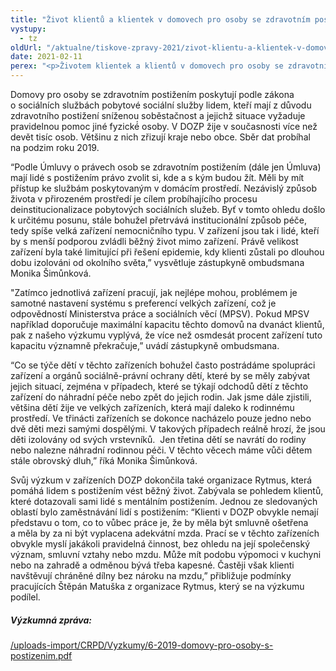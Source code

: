 ```yaml
---
title: "Život klientů a klientek v domovech pro osoby se zdravotním postižením"
vystupy:
  - tz
oldUrl: "/aktualne/tiskove-zpravy-2021/zivot-klientu-a-klientek-v-domovech-pro-osoby-se-zdravotnim-postizenim"
date: 2021-02-11
perex: "<p>Životem klientek a klientů v domovech pro osoby se zdravotním postižením se ombudsman zabývá již od roku 2006. Jelikož z dlouhodobých poznatků vyplývá, že realizace práv garantovaných Úmluvou o právech osob se zdravotním postižením není naplňována, rozhodla se zástupkyně ombudsmana Monika Šimůnková systematicky zmapovat situaci v domovech pro osoby se zdravotním postižením (DOZP). Tématy výzkumu byly především otázky týkající se nastavení služby pro nezletilé, zaměstnávání klientů a zajištění zdravotní péče. Na základě výsledků šetření budou připravena doporučení pro tato zařízení. Osloveny byly všechny dané služby registrované k červnu 2019. Tři čtvrtiny z nich se výzkumu zúčastnilo, celkem tedy 156 zařízení.  </p>"
---
```


<!-- imported from the old website -->

<p>Domovy pro osoby se zdravotním postižením poskytují podle zákona o sociálních službách pobytové sociální služby lidem, kteří mají z důvodu zdravotního postižení sníženou soběstačnost a jejichž situace vyžaduje pravidelnou pomoc jiné fyzické́ osoby. V DOZP žije v současnosti více než devět tisíc osob. Většinu z nich zřizují kraje nebo obce. Sběr dat probíhal na podzim roku 2019. </p><p>“Podle Úmluvy o právech osob se zdravotním postižením (dále jen Úmluva) mají lidé s postižením právo zvolit si, kde a s kým budou žít. Měli by mít přístup ke službám poskytovaným v domácím prostředí. Nezávislý způsob života v přirozeném prostředí je cílem probíhajícího procesu deinstitucionalizace pobytových sociálních služeb. Byť v tomto ohledu došlo k určitému posunu, stále bohužel přetrvává institucionální způsob péče, tedy spíše velká zařízení nemocničního typu. V zařízení jsou tak i lidé, kteří by s menší podporou zvládli běžný život mimo zařízení. Právě velikost zařízení byla také limitující při řešení epidemie, kdy klienti zůstali po dlouhou dobu izolováni od okolního světa,” vysvětluje zástupkyně ombudsmana Monika Šimůnková.  </p><p>&quot;Zatímco jednotlivá zařízení pracují, jak nejlépe mohou, problémem je samotné nastavení systému s preferencí velkých zařízení, což je odpovědností Ministerstva práce a sociálních věcí (MPSV). Pokud MPSV například doporučuje maximální kapacitu těchto domovů na dvanáct klientů, pak z našeho výzkumu vyplývá, že více než osmdesát procent zařízení tuto kapacitu významně překračuje,” uvádí zástupkyně ombudsmana.  </p><p>“Co se týče dětí v těchto zařízeních bohužel často postrádáme spolupráci zařízení a orgánů sociálně-právní ochrany dětí, které by se měly zabývat jejich situací, zejména v případech, které se týkají odchodů dětí z těchto zařízení do náhradní péče nebo zpět do jejich rodin. Jak jsme dále zjistili, většina dětí žije ve velkých zařízeních, která mají daleko k rodinnému prostředí. Ve třinácti zařízeních se dokonce nacházelo pouze jedno nebo dvě děti mezi samými dospělými. V takových případech reálně hrozí, že jsou děti izolovány od svých vrstevníků.  Jen třetina dětí se navrátí do rodiny nebo nalezne náhradní rodinnou péči. V těchto věcech máme vůči dětem stále obrovský dluh,” říká Monika Šimůnková.    </p><p>Svůj výzkum v zařízeních DOZP dokončila také organizace Rytmus, která pomáhá lidem s postižením vést běžný život. Zabývala se pohledem klientů, které dotazovali sami lidé s mentálním postižením. Jednou ze sledovaných oblastí bylo zaměstnávání lidí s postižením: “Klienti v DOZP obvykle nemají představu o tom, co to vůbec práce je, že by měla být smluvně ošetřena a měla by za ni být vyplacena adekvátní mzda. Prací se v těchto zařízeních obvykle myslí jakákoli pravidelná činnost, bez ohledu na její společenský význam, smluvní vztahy nebo mzdu. Může mít podobu výpomoci v kuchyni nebo na zahradě a odměnou bývá třeba kapesné. Častěji však klienti navštěvují chráněné dílny bez nároku na mzdu,” přibližuje podmínky pracujících Štěpán Matuška z organizace Rytmus, který se na výzkumu podílel. </p><h5>Výzkumná zpráva:</h5><p><a href="/uploads-import/CRPD/Vyzkumy/6-2019-domovy-pro-osoby-s-postizenim.pdf" target="_blank">/uploads-import/CRPD/Vyzkumy/6-2019-domovy-pro-osoby-s-postizenim.pdf</a></p><p></p>
